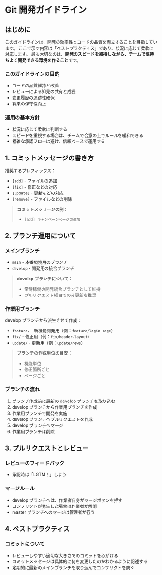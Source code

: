 # Git 開発ガイドライン

## はじめに

このガイドラインは、開発の効率性とコードの品質を両立することを目指しています。
ここで示す内容は「ベストプラクティス」であり、状況に応じて柔軟に対応します。
最も大切なのは、**開発のスピードを維持しながら、チームで気持ちよく開発できる環境を作ること**です。

### このガイドラインの目的

-   コードの品質維持と改善
-   レビューによる知見の共有と成長
-   変更履歴の追跡性確保
-   将来の保守性向上

### 運用の基本方針

-   状況に応じて柔軟に判断する
-   スピードを重視する場合は、チームで合意の上でルールを緩和できる
-   複雑な承認フローは避け、信頼ベースで運用する

## 1. コミットメッセージの書き方

推奨するプレフィックス：

-   `[add]` - ファイルの追加
-   `[fix]` - 修正などの対応
-   `[update]` - 更新などの対応
-   `[remove]` - ファイルなどの削除

> **コミットメッセージの例：**
>
> -   `[add] キャンペーンページの追加`

## 2. ブランチ運用について

### メインブランチ

-   `main` - 本番環境用のブランチ
-   `develop` - 開発用の統合ブランチ

> **develop ブランチについて：**
>
> -   常時稼働の開発統合ブランチとして維持
> -   プルリクエスト経由でのみ更新を推奨

### 作業用ブランチ

develop ブランチから派生させて作成：

-   `feature/` - 新機能開発用（例：`feature/login-page`）
-   `fix/` - 修正用（例：`fix/header-layout`）
-   `update/` - 更新用（例：`update/news`）

> **ブランチの作成単位の目安：**
>
> -   機能単位
> -   修正箇所ごと
> -   ページごと

### ブランチの流れ

1. ブランチ作成前に最新の develop ブランチを取り込む
2. develop ブランチから作業用ブランチを作成
3. 作業用ブランチで開発を実施
4. develop ブランチへプルリクエストを作成
5. develop ブランチへマージ
6. 作業用ブランチは削除

## 3. プルリクエストとレビュー

### レビューのフィードバック

-   承認時は「LGTM！」しよう

### マージルール

-   develop ブランチへは、作業者自身がマージボタンを押す
-   コンフリクトが発生した場合は作業者が解消
-   master ブランチへのマージは管理者が行う

## 4. ベストプラクティス

### コミットについて

-   レビューしやすい適切な大きさでのコミットを心がける
-   コミットメッセージは具体的に何を変更したのかわかるように記述する
-   定期的に最新のメインブランチを取り込んでコンフリクトを防ぐ
